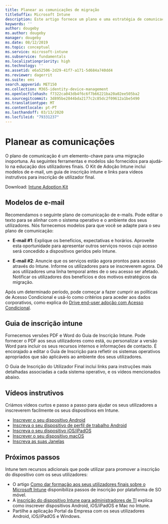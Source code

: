 ```yaml
---
title: Planear as comunicações de migração
titleSuffix: Microsoft Intune
description: Este artigo fornece um plano e uma estratégia de comunicação de migração quando estiver a migrar para o Microsoft Intune.
keywords: ''
author: dougeby
ms.author: dougeby
manager: dougeby
ms.date: 08/12/2019
ms.topic: conceptual
ms.service: microsoft-intune
ms.subservice: fundamentals
ms.localizationpriority: high
ms.technology: ''
ms.assetid: e6a52506-2d29-41f7-a171-5d684a740dd4
ms.reviewer: dagerrit
ms.suite: ems
search.appverid: MET150
ms.collection: M365-identity-device-management
ms.openlocfilehash: f7322ca043db4f6c6f7b66221ba20a02ee505ba2
ms.sourcegitcommit: 3d895be2844bda2177c2c85dc2f09612a1be5490
ms.translationtype: MT
ms.contentlocale: pt-PT
ms.lasthandoff: 03/13/2020
ms.locfileid: "79331237"
---
```

# <a name="plan-communications"></a>Planear as comunicações

O plano de comunicação é um elemento-chave para uma migração inoportuna. As seguintes ferramentas e modelos são fornecidos para ajudá-lo na educação dos utilizadores finais. O Kit de Adoção Intune inclui modelos de e-mail, um guia de inscrição intune e links para vídeos instrutivos para inscrição de utilizador final.  

Download: [Intune Adoption Kit](https://aka.ms/IntuneAdoptionKit)

## <a name="email-templates"></a>Modelos de e-mail

Recomendamos o seguinte plano de comunicação de e-mails. Pode editar o texto para se alinhar com o sistema operativo e o ambiente dos seus utilizadores. Nós fornecemos modelos para que você se adapte para o seu plano de comunicação:

- **E-mail #1**: Explique os benefícios, expectativas e horários. Aproveite esta oportunidade para apresentar outros serviços novos cujo acesso será concedido a dispositivos geridos pelo Intune.

- **E-mail #2**: Anuncie que os serviços estão agora prontos para acesso através do Intune. Informe os utilizadores para se inscreverem agora. Dê aos utilizadores uma linha temporal antes de o seu acesso ser afetado. Notificar os utilizadores dos benefícios e dos motivos estratégicos da migração.

Após um determinado período, pode começar a fazer cumprir as políticas de Acesso Condicional e usá-lo como critérios para aceder aos dados corporativos, como explica do [Drive end-user adoção com Acesso Condicional](migration-guide-drive-adoption.md).

## <a name="intune-enrollment-guide"></a>Guia de inscrição intune

Fornecemos versões PDF e Word do Guia de Inscrição Intune. Pode fornecer o PDF aos seus utilizadores como está, ou personalizar a versão Word para incluir os seus recursos internos e informações de contacto. É encorajado a editar o Guia de Inscrição para refletir os sistemas operativos apropriados que são aplicáveis ao ambiente dos seus utilizadores.

O Guia de Inscrição do Utilizador Final inclui links para instruções mais detalhadas associadas a cada sistema operativo, e os vídeos mencionados abaixo.

## <a name="instructional-videos"></a>Vídeos instrutivos

Criámos vídeos curtos e passo a passo para ajudar os seus utilizadores a inscreverem facilmente os seus dispositivos em Intune.

- [Inscrever o seu dispositivo Android](https://www.youtube.com/watch?v=k0Q_sGLSx6o&t=1s)
- [Inscreva o seu dispositivo de perfil de trabalho Android](https://www.youtube.com/watch?v=9Dl8HsGk4tI&t=3s)
- [Inscreva o seu dispositivo iOS/iPadOS](https://www.youtube.com/watch?v=mJyv6YcHi7c)
- [Inscrever o seu dispositivo macOS](https://www.youtube.com/watch?v=Pa2pfhwq_yk)
- [Inscreva as suas Janelas](https://www.youtube.com/watch?v=TKQxEckBHiE)

## <a name="next-steps"></a>Próximos passos

Intune tem recursos adicionais que pode utilizar para promover a inscrição do dispositivo com os seus utilizadores:

- O artigo [Como dar formação aos seus utilizadores finais sobre o Microsoft Intune](end-user-educate.md) disponibiliza passos de inscrição por plataforma de SO móvel.
- A [inscrição do dispositivo Intune para administradores de TI](../enrollment/device-enrollment.md) explica como inscrever dispositivos Android, iOS/iPadOS e Mac no Intune.
- Partilhe a aplicação Portal da Empresa com os seus utilizadores Android, iOS/iPadOS e Windows.
